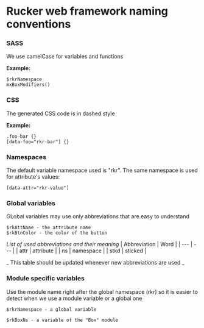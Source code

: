# Rucker web framework naming conventions

### SASS

We use camelCase for variables and functions

**Example:**

```
$rkrNamespace
mxBoxModifiers()
```


### CSS

The generated CSS code is in dashed style


**Example:**

```
.foo-bar {}
[data-foo="rkr-bar"] {}
```
### Namespaces

The default variable namespace used is "rkr".
The same namespace is used for attribute's values:

```
[data-attr="rkr-value"]
```


### Global variables

GLobal variables may use only abbreviations that are easy to understand

```
$rkAttName - the attribute name
$rkBtnColor - the color of the button
```

*List of used abbreviations and their meaning*
| Abbreviation | Word |
| --- | --- |
| attr | attribute |
| ns | namespace |
| stkd | sticked |

_ This table should be updated whenever new abbreviations are used _

### Module specific variables

Use the module name right after the global namespace (rkr) so it is easier to detect when we use a module variable or a global one

```
$rkrNamespace - a global variable

$rkBoxNs - a variable of the "Box" module
```


